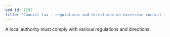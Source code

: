 ```yaml
---
esd_id: 1292
title: "Council tax - regulations and directions on excessive council tax"
---
```


A local authority must comply with various regulations and directions.

